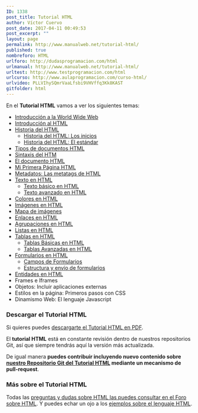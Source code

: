 ```yaml
---
ID: 1338
post_title: Tutorial HTML
author: Víctor Cuervo
post_date: 2017-04-11 00:49:53
post_excerpt: ""
layout: page
permalink: http://www.manualweb.net/tutorial-html/
published: true
nombreforo: HTML
urlforo: http://dudasprogramacion.com/html
urlmanual: http://www.manualweb.net/tutorial-html/
urltest: http://www.testprogramacion.com/html
urlcurso: http://www.aulaprogramacion.com/curso-html/
urlvideo: PLLVIhySQmrVaaLfsbi9VHVffq3Kk8KAST
gitfolder: html
---
```

En el **Tutorial HTML** vamos a ver los siguientes temas:

* [Introducción a la World Wide Web][1]
* [Introducción al HTML][2]
* [Historia del HTML][3]
  * [Historia del HTML: Los inicios][4]
  * [Historia del HTML: El estándar][5]
* [Tipos de documentos HTML][6]
* [Sintaxis del HTM][7]
* [El documento HTML][8]
* [Mi Primera Página HTML][9]
* [Metadatos: Las metatags de HTML][10]
* [Texto en HTML][11]
  * [Texto básico en HTML][12]
  * [Texto avanzado en HTML][13]
* [Colores en HTML][14]
* [Imágenes en HTML][15]
* [Mapa de imágenes][16]
* [Enlaces en HTML][17]
* [Agrupaciones en HTML][18]
* [Listas en HTML][19]
* [Tablas en HTML][20]
  * [Tablas Básicas en HTML][21]
  * [Tablas Avanzadas en HTML][22]
* [Formularios en HTML][23]
  * [Campos de Formularios][24]
  * [Estructura y envío de formularios][25]
* [Entidades en HTML][26]
* Frames e Iframes
* Objetos: Incluir aplicaciones externas
* Estilos en la página: Primeros pasos con CSS
* Dinamismo Web: El lenguaje Javascript

### Descargar el Tutorial HTML

Si quieres puedes [descargarte el Tutorial HTML en PDF][33].

El **tutorial HTML** está en constante revisión dentro de nuestros repositorios Git, así que siempre tendrás aquí la versión más actualizada.

De igual manera **puedes contribuir incluyendo nuevo contenido sobre [nuestro Repositorio Git del Tutorial HTML][34] mediante un mecanismo de pull-request**.

### Más sobre el Tutorial HTML

Todas las [preguntas y dudas sobre HTML las puedes consultar en el Foro sobre HTML][31]. Y puedes echar un ojo a los [ejemplos sobre el lenguaje HTML][32].


 [1]: http://www.manualweb.net/html/introduccion-a-la-world-wide-web/
 [2]: http://www.manualweb.net/html/introduccion-al-html/
 [3]: http://www.manualweb.net/html/historia-del-html/
 [4]: http://www.manualweb.net/html/historia-del-html-los-inicios/
 [5]: http://www.manualweb.net/html/historia-del-html-el-estandar/
 [6]: http://www.manualweb.net/html/tipos-documentos-html/
 [7]: http://www.manualweb.net/html/sintaxis-del-html/
 [8]: http://www.manualweb.net/html/el-documento-html/
 [9]: http://www.manualweb.net/html/mi-primera-pagina-html/
 [10]: http://www.manualweb.net/html/metadatos-las-metatags-de-html/
 [11]: http://www.manualweb.net/html/texto-html/
 [12]: http://www.manualweb.net/html/texto-basico-en-html/
 [13]: http://www.manualweb.net/html/texto-avanzado-en-html/
 [14]: http://www.manualweb.net/html/colores-en-html/
 [15]: http://www.manualweb.net/html/imagenes-en-html/
 [16]: http://www.manualweb.net/html/mapas-de-imagenes/
 [17]: http://www.manualweb.net/html/enlaces-en-html/
 [18]: http://www.manualweb.net/html/agrupaciones-en-html/
 [19]: http://www.manualweb.net/html/listas-en-html/
 [20]: http://www.manualweb.net/html/tablas-en-html/
 [21]: http://www.manualweb.net/html/tablas-basicas-en-html/
 [22]: http://www.manualweb.net/html/tablas-avanzadas-en-html/
 [23]: http://www.manualweb.net/html/formularios-en-html/
 [24]: http://www.manualweb.net/html/campos-de-formularios/
 [25]: http://www.manualweb.net/html/estructura-y-envio-de-formularios/
 [26]: http://www.manualweb.net/html/entidades-html/
 [31]: http://dudasprogramacion.com/html
 [32]: http://lineadecodigo.com/categoria/html
 [33]: https://gitprint.com/manualweb/manualweb/blob/master/html/pdf/tutorial-html-pdf.md
 [34]: https://github.com/manualweb/manualweb/tree/master/html
